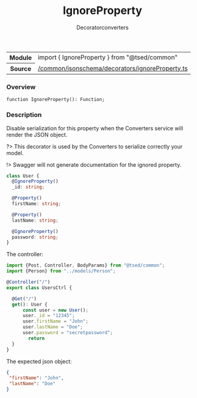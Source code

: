 
<header class="symbol-info-header"><h1 id="ignoreproperty">IgnoreProperty</h1><label class="symbol-info-type-label decorator">Decorator</label><label class="api-type-label converters" title="converters">converters</label></header>
<!-- summary -->
<section class="symbol-info"><table class="is-full-width"><tbody><tr><th>Module</th><td><div class="lang-typescript"><span class="token keyword">import</span> { IgnoreProperty }&nbsp;<span class="token keyword">from</span>&nbsp;<span class="token string">"@tsed/common"</span></div></td></tr><tr><th>Source</th><td><a href="https://github.com/Romakita/ts-express-decorators/blob/v4.30.0/src//common/jsonschema/decorators/ignoreProperty.ts#L0-L0">/common/jsonschema/decorators/ignoreProperty.ts</a></td></tr></tbody></table></section>
<!-- overview -->


### Overview


<pre><code class="typescript-lang ">function <span class="token function">IgnoreProperty</span><span class="token punctuation">(</span><span class="token punctuation">)</span><span class="token punctuation">:</span> Function<span class="token punctuation">;</span></code></pre>


<!-- Parameters -->

<!-- Description -->


### Description

Disable serialization for this property when the Converters service will render the JSON object.

?> This decorator is used by the Converters to serialize correctly your model.

!> Swagger will not generate documentation for the ignored property.

```typescript
class User {
  @IgnoreProperty()
  _id: string;

  @Property()
  firstName: string;

  @Property()
  lastName: string;

  @IgnoreProperty()
  password: string;
}
```

The controller:
```typescript
import {Post, Controller, BodyParams} from "@tsed/common";
import {Person} from "../models/Person";

@Controller("/")
export class UsersCtrl {

  @Get("/")
  get(): User {
      const user = new User();
      user._id = "12345";
      user.firstName = "John";
      user.lastName = "Doe";
      user.password = "secretpassword";
        return
  }
}
```

The expected json object:

```json
{
 "firstName": "John",
 "lastName": "Doe"
}
```

<!-- Members -->

